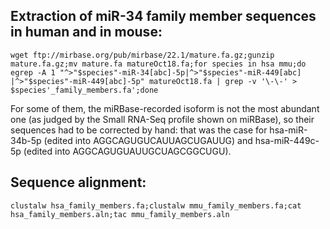 ## Extraction of miR-34 family member sequences in human and in mouse: ##

``wget ftp://mirbase.org/pub/mirbase/22.1/mature.fa.gz;gunzip mature.fa.gz;mv mature.fa matureOct18.fa;for species in hsa mmu;do egrep -A 1 "^>"$species"-miR-34[abc]-5p|^>"$species"-miR-449[abc] |^>"$species"-miR-449[abc]-5p" matureOct18.fa | grep -v '\-\-' > $species'_family_members.fa';done``

For some of them, the miRBase-recorded isoform is not the most abundant one (as judged by the Small RNA-Seq profile shown on miRBase), so their sequences had to be corrected by hand: that was the case for hsa-miR-34b-5p (edited into AGGCAGUGUCAUUAGCUGAUUG) and hsa-miR-449c-5p (edited into AGGCAGUGUAUUGCUAGCGGCUGU).

## Sequence alignment: ##

``clustalw hsa_family_members.fa;clustalw mmu_family_members.fa;cat hsa_family_members.aln;tac mmu_family_members.aln``

